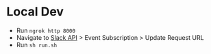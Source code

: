 # Local Dev
- Run `ngrok http 8000`
- Navigate to [Slack API](https://api.slack.com/apps/A078RRFS2MV/event-subscriptions?) > Event Subscription > Update Request URL
- Run `sh run.sh`

